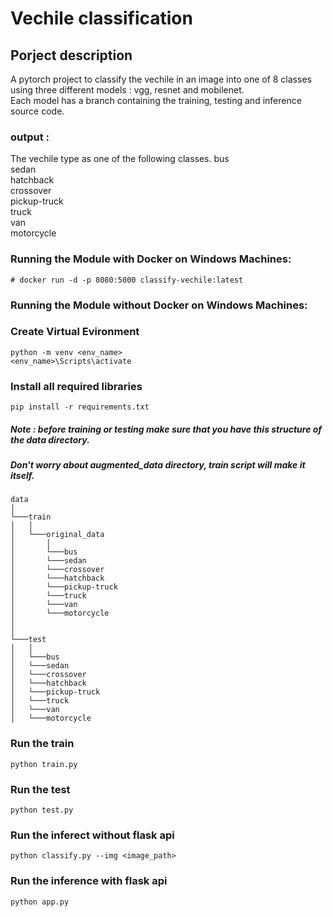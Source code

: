 # Vechile classification

## Porject description

A pytorch project to classify the vechile in an image into one of 8 classes using three different models : vgg, resnet and mobilenet.<br>
Each model has a branch containing the training, testing and inference source code.<br>

### output :

The vechile type as one of the following classes.
bus<br>
sedan<br>
hatchback<br>
crossover<br>
pickup-truck<br>
truck<br>
van<br>
motorcycle<br>

### Running the Module with Docker on Windows Machines:

```
# docker run -d -p 8080:5000 classify-vechile:latest
```

### Running the Module without Docker on Windows Machines:

### Create Virtual Evironment

```
python -m venv <env_name>
<env_name>\Scripts\activate
```

### Install all required libraries
```
pip install -r requirements.txt
```

##### Note : before training or testing make sure that you have this structure of the data directory.<br>
##### Don't worry about augmented_data directory, train script will make it itself.
```
data 
│
└───train
│   │
│   └───original_data
│       │
│       └───bus
│       └───sedan
│       └───crossover
│       └───hatchback
│       └───pickup-truck
│       └───truck
│       └───van
│       └───motorcycle
│   
│   
└───test
│   │
│   └───bus
│   └───sedan
│   └───crossover
│   └───hatchback
│   └───pickup-truck
│   └───truck
│   └───van
│   └───motorcycle
```

### Run the train 
```
python train.py
```

### Run the test 
```
python test.py
```

### Run the inferect without flask api 
```
python classify.py --img <image_path>
```

### Run the inference with flask api
```
python app.py
```


